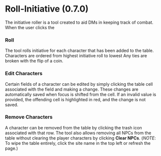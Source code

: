 # Roll-Initiative (0.7.0)
The initiative roller is a tool created to aid DMs in keeping track of combat. When the user clicks the

### Roll
The tool rolls initiative for each character that has been added to the table. Characters are ordered from highest initiative roll to lowest Any ties are broken with the flip of a coin.

### Edit Characters
Certain fields of a character can be edited by simply clicking the table cell associated with the field and making a change. These changes are automatically saved when focus is shifted from the cell. If an invalid value is provided, the offending cell is highlighted in red, and the change is not saved.

### Remove Characters
A character can be removed from the table by clicking the trash icon associated with that row. The tool also allows removing all NPCs from the table without clearing the player characters by clicking **Clear NPCs**. (*NOTE*: To wipe the table entirely, click the site name in the top left or refresh the page.)
